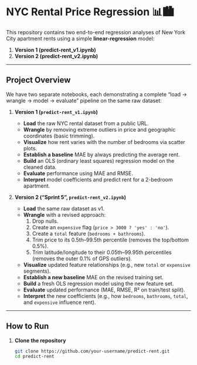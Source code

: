 # NYC Rental Price Regression 📊🏙️

This repository contains two end-to-end regression analyses of New York City apartment rents using a simple **linear-regression** model:  
1. **Version 1 (predict-rent_v1.ipynb)**  
2. **Version 2 (predict-rent_v2.ipynb)** 
---

## Project Overview

We have two separate notebooks, each demonstrating a complete “load → wrangle → model → evaluate” pipeline on the same raw dataset:

1. **Version 1 (`predict-rent_v1.ipynb`)**  
   - **Load** the raw NYC rental dataset from a public URL.  
   - **Wrangle** by removing extreme outliers in price and geographic coordinates (basic trimming).  
   - **Visualize** how rent varies with the number of bedrooms via scatter plots.  
   - **Establish a baseline** MAE by always predicting the average rent.  
   - **Build** an OLS (ordinary least squares) regression model on the cleaned data.  
   - **Evaluate** performance using MAE and RMSE.  
   - **Interpret** model coefficients and predict rent for a 2-bedroom apartment.

2. **Version 2 (“Sprint 5”, `predict-rent_v2.ipynb`)**  
   - **Load** the same raw dataset as v1.  
   - **Wrangle** with a revised approach:  
     1. Drop nulls.  
     2. Create an `expensive` flag (`price > 3000 ? 'yes' : 'no'`).  
     3. Create a `total` feature (`bedrooms + bathrooms`).  
     4. Trim price to its 0.5th–99.5th percentile (removes the top/bottom 0.5%).  
     5. Trim latitude/longitude to their 0.05th–99.95th percentiles (removes the outer 0.1% of GPS outliers).  
   - **Visualize** updated feature relationships (e.g., new `total` or `expensive` segments).  
   - **Establish a new baseline** MAE on the revised training set.  
   - **Build** a fresh OLS regression model using the new feature set.  
   - **Evaluate** updated performance (MAE, RMSE, R² on train/test split).  
   - **Interpret** the new coefficients (e.g., how `bedrooms`, `bathrooms`, `total`, and `expensive` influence rent).

---

## How to Run

1. **Clone the repository**  
   ```bash
   git clone https://github.com/your-username/predict-rent.git
   cd predict-rent

